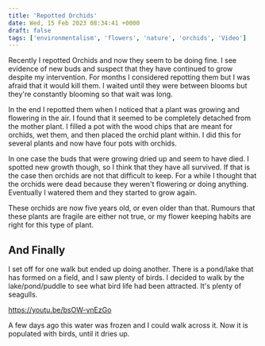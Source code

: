 ```yaml
---
title: 'Repotted Orchids'
date: Wed, 15 Feb 2023 08:34:41 +0000
draft: false
tags: ['environmentalism', 'flowers', 'nature', 'orchids', 'Video']
---
```


Recently I repotted Orchids and now they seem to be doing fine. I see evidence of new buds and suspect that they have continued to grow despite my intervention. For months I considered repotting them but I was afraid that it would kill them. I waited until they were between blooms but they're constantly blooming so that wait was long.

In the end I repotted them when I noticed that a plant was growing and flowering in the air. I found that it seemed to be completely detached from the mother plant. I filled a pot with the wood chips that are meant for orchids, wet them, and then placed the orchid plant within. I did this for several plants and now have four pots with orchids.

In one case the buds that were growing dried up and seem to have died. I spotted new growth though, so I think that they have all survived. If that is the case then orchids are not that difficult to keep. For a while I thought that the orchids were dead because they weren't flowering or doing anything. Eventually I watered them and they started to grow again.

These orchids are now five years old, or even older than that. Rumours that these plants are fragile are either not true, or my flower keeping habits are right for this type of plant.

And Finally
-----------

I set off for one walk but ended up doing another. There is a pond/lake that has formed on a field, and I saw plenty of birds. I decided to walk by the lake/pond/puddle to see what bird life had been attracted. It's plenty of seagulls.

https://youtu.be/bsOW-vnEzGo

A few days ago this water was frozen and I could walk across it. Now it is populated with birds, until it dries up.